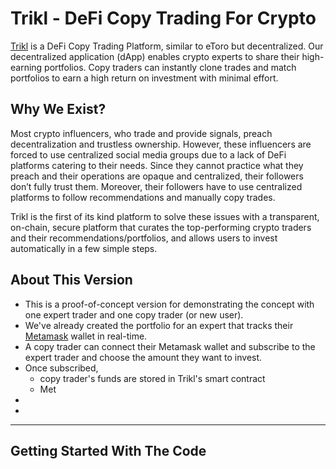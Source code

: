 # Trikl - DeFi Copy Trading For Crypto

[Trikl](https://trikl.xyz/) is a DeFi Copy Trading Platform, similar to eToro but decentralized. Our decentralized application (dApp) enables crypto experts to share their high-earning portfolios. Copy traders can instantly clone trades and match portfolios to earn a high return on investment with minimal effort.

## Why We Exist?
Most crypto influencers, who trade and provide signals, preach decentralization and trustless ownership. However, these influencers are forced to use centralized social media groups due to a lack of DeFi platforms catering to their needs. Since they cannot practice what they preach and their operations are opaque and centralized, their followers don’t fully trust them. Moreover, their followers have to use centralized platforms to follow recommendations and manually copy trades.

Trikl is the first of its kind platform to solve these issues with a transparent, on-chain, secure platform that curates the top-performing crypto traders and their recommendations/portfolios, and allows users to invest automatically in a few simple steps.

## About This Version
- This is a proof-of-concept version for demonstrating the concept with one expert trader and one copy trader (or new user).
- We've already created the portfolio for an expert that tracks their [Metamask](https://metamask.io/) wallet in real-time.
- A copy trader can connect their Metamask wallet and subscribe to the expert trader and choose the amount they want to invest.
- Once subscribed,
  - copy trader's funds are stored in Trikl's smart contract
  - Met
-   
- 

---

## Getting Started With The Code
